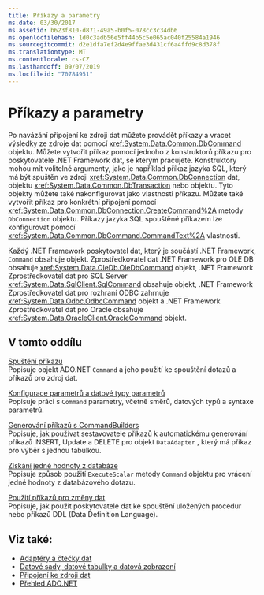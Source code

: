 ```yaml
---
title: Příkazy a parametry
ms.date: 03/30/2017
ms.assetid: b623f810-d871-49a5-b0f5-078cc3c34db6
ms.openlocfilehash: 1d0c3adb56e5ff44b5c5e065ac040f25584a1946
ms.sourcegitcommit: d2e1dfa7ef2d4e9ffae3d431cf6a4ffd9c8d378f
ms.translationtype: MT
ms.contentlocale: cs-CZ
ms.lasthandoff: 09/07/2019
ms.locfileid: "70784951"
---
```

# <a name="commands-and-parameters"></a>Příkazy a parametry
Po navázání připojení ke zdroji dat můžete provádět příkazy a vracet výsledky ze zdroje dat pomocí <xref:System.Data.Common.DbCommand> objektu. Můžete vytvořit příkaz pomocí jednoho z konstruktorů příkazu pro poskytovatele .NET Framework dat, se kterým pracujete. Konstruktory mohou mít volitelné argumenty, jako je například příkaz jazyka SQL, který má být spuštěn ve zdroji <xref:System.Data.Common.DbConnection> dat, objektu <xref:System.Data.Common.DbTransaction> nebo objektu. Tyto objekty můžete také nakonfigurovat jako vlastnosti příkazu. Můžete také vytvořit příkaz pro konkrétní připojení pomocí <xref:System.Data.Common.DbConnection.CreateCommand%2A> metody `DbConnection` objektu. Příkazy jazyka SQL spouštěné příkazem lze konfigurovat pomocí <xref:System.Data.Common.DbCommand.CommandText%2A> vlastnosti.  
  
 Každý .NET Framework poskytovatel dat, který je součástí .NET Framework, `Command` obsahuje objekt. Zprostředkovatel dat .NET Framework pro OLE DB obsahuje <xref:System.Data.OleDb.OleDbCommand> objekt, .NET Framework Zprostředkovatel dat pro SQL Server <xref:System.Data.SqlClient.SqlCommand> obsahuje objekt, .NET Framework Zprostředkovatel dat pro rozhraní ODBC zahrnuje <xref:System.Data.Odbc.OdbcCommand> objekt a .NET Framework Zprostředkovatel dat pro Oracle obsahuje <xref:System.Data.OracleClient.OracleCommand> objekt.  
  
## <a name="in-this-section"></a>V tomto oddílu  
 [Spuštění příkazu](executing-a-command.md)  
 Popisuje objekt ADO.NET `Command` a jeho použití ke spouštění dotazů a příkazů pro zdroj dat.  
  
 [Konfigurace parametrů a datové typy parametrů](configuring-parameters-and-parameter-data-types.md)  
 Popisuje práci s `Command` parametry, včetně směrů, datových typů a syntaxe parametrů.  
  
 [Generování příkazů s CommandBuilders](generating-commands-with-commandbuilders.md)  
 Popisuje, jak používat sestavovatele příkazů k automatickému generování příkazů INSERT, Update a DELETE pro objekt `DataAdapter` , který má příkaz pro výběr s jednou tabulkou.  
  
 [Získání jedné hodnoty z databáze](obtaining-a-single-value-from-a-database.md)  
 Popisuje způsob použití `ExecuteScalar` metody `Command` objektu pro vrácení jedné hodnoty z databázového dotazu.  
  
 [Použití příkazů pro změny dat](using-commands-to-modify-data.md)  
 Popisuje, jak použít poskytovatele dat ke spouštění uložených procedur nebo příkazů DDL (Data Definition Language).  
  
## <a name="see-also"></a>Viz také:

- [Adaptéry a čtečky dat](dataadapters-and-datareaders.md)
- [Datové sady, datové tabulky a datová zobrazení](./dataset-datatable-dataview/index.md)
- [Připojení ke zdroji dat](connecting-to-a-data-source.md)
- [Přehled ADO.NET](ado-net-overview.md)
